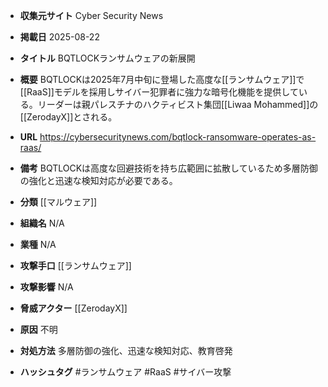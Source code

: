 - **収集元サイト**
Cyber Security News

- **掲載日**
2025-08-22

- **タイトル**
BQTLOCKランサムウェアの新展開

- **概要**
BQTLOCKは2025年7月中旬に登場した高度な[[ランサムウェア]]で[[RaaS]]モデルを採用しサイバー犯罪者に強力な暗号化機能を提供している。リーダーは親パレスチナのハクティビスト集団[[Liwaa Mohammed]]の[[ZerodayX]]とされる。

- **URL**
https://cybersecuritynews.com/bqtlock-ransomware-operates-as-raas/

- **備考**
BQTLOCKは高度な回避技術を持ち広範囲に拡散しているため多層防御の強化と迅速な検知対応が必要である。

- **分類**
[[マルウェア]]

- **組織名**
N/A

- **業種**
N/A

- **攻撃手口**
[[ランサムウェア]]

- **攻撃影響**
N/A

- **脅威アクター**
[[ZerodayX]]

- **原因**
不明

- **対処方法**
多層防御の強化、迅速な検知対応、教育啓発

- **ハッシュタグ**
#ランサムウェア #RaaS #サイバー攻撃
